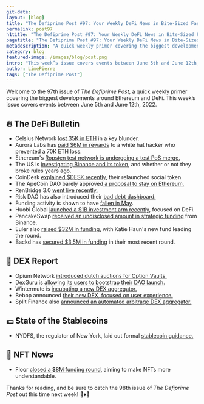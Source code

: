 ```yaml
---
git-date:
layout: [blog]
title: "The Defiprime Post #97: Your Weekly DeFi News in Bite-Sized Fashion"
permalink: post97
h1title: "The Defiprime Post #97: Your Weekly DeFi News in Bite-Sized Fashion"
pagetitle: "The Defiprime Post #97: Your Weekly DeFi News in Bite-Sized Fashion"
metadescription: "A quick weekly primer covering the biggest developments around Ethereum and DeFi. This week’s issue covers events between June 5th and June 12th, 2022"
category: blog
featured-image: /images/blog/post.png
intro: "This week’s issue covers events between June 5th and June 12th, 2022"
author: LimePierre
tags: ["The Defiprime Post"]
---
```


Welcome to the 97th issue of _The Defiprime Post_, a quick weekly primer covering the biggest developments around Ethereum and DeFi. This week’s issue covers events between June 5th and June 12th, 2022.


## 🔥 The DeFi Bulletin

* Celsius Network [lost 35K in ETH](https://dirtybubblemedia.substack.com/p/celsius-network-lost-at-least-35000?s=r) in a key blunder.
* Aurora Labs has [paid $6M in rewards](https://www.theblockcrypto.com/post/150500/aurora-labs-pays-6-million-reward-to-hacker-that-saved-70000-eth-from-getting-stolen?utm_source=cryptopanic&utm_medium=rss) to a white hat hacker who prevented a 70K ETH loss.
* Ethereum's [Ropsten test network is undergoing a test PoS merge.](https://www.theblockcrypto.com/post/150864/ethereums-ropsten-proof-of-stake-test-merge-goes-live)
* The US is [investigating Binance and its token](https://www.bloomberg.com/news/articles/2022-06-06/us-probes-binance-over-token-that-is-now-world-s-fifth-largest), and whether or not they broke rules years ago.
* CoinDesk [explained $DESK recently,](https://www.coindesk.com/business/2022/06/07/why-desk-the-big-idea-behind-coindesks-relaunched-social-token/) their relaunched social token.
* The ApeCoin DAO barely approved[ a proposal to stay on Ethereum.](https://decrypt.co/102398/divided-apecoin-community-narrowly-approves-proposal-ethereum)
* RenBridge 3.0 [went live recently.](https://medium.com/renproject/introducing-renbridge-3-0-2b5f49aaf722)
* Risk DAO has also introduced their [bad debt dashboard.](https://medium.com/risk-dao/introducing-the-bad-debt-dashboard-c855cc1f2163)
* Funding activity is shown to have [fallen in May](https://www.theblockcrypto.com/linked/149955/defi-venture-funding-deal-activity-fell-in-may-data-shows).
* Huobi Global [launched a $1B investment arm recently](https://cointelegraph.com/news/huobi-global-launches-1b-investment-arm-focused-on-defi-and-web3), focused on DeFi.
* PancakeSwap [received an undisclosed amount in strategic funding](https://www.binance.com/en/blog/ecosystem/binance-labs-makes-strategic-investment-in-pancakeswap-421499824684903961?ref=AZTKZ9XS&utm_source=BinanceTwitter&utm_medium=GlobalSocial&utm_campaign=GlobalSocial) from Binance.
* Euler also [raised $32M in funding](https://www.coindesk.com/business/2022/06/07/katie-hauns-new-fund-leads-32m-round-in-lending-protocol-euler/), with Katie Haun's new fund leading the round.
* Backd has [secured $3.5M in funding](https://blog.backd.fund/backd-raises-3-5-million-e4f03b92a2da) in their most recent round.


## 💱 DEX Report

* Opium Network [introduced dutch auctions for Option Vaults.](https://medium.com/opium-network/introducing-dutch-auctions-for-defi-option-vaults-7ee4b80ff84a)
* DexGuru is [allowing its users to bootstrap their DAO launch.](https://decrypt.co/101884/dexguru-hands-power-to-its-users-with-bootstrap-dao-launch)
* Wintermute is [incubating a new DEX aggregator.](https://www.theblockcrypto.com/post/150978/crypto-trading-firm-wintermute-has-been-incubating-a-new-decentralized-exchange-aggregator)
* Bebop announced [their new DEX, focused on user experience.](https://medium.com/bebop-dex/introducing-bebop-a-decentralized-trading-platform-on-a-mission-to-reinvent-user-experience-and-2b876b7540b2)
* Split Finance also [announced an automated arbitrage DEX aggregator.](https://medium.com/@split.finance/introducing-split-finance-automated-arbitrage-dex-aggregator-with-innovative-trading-toolsnd-c807dbaade1f)


## 💵 State of the Stablecoins

* NYDFS, the regulator of New York, laid out formal [stablecoin guidance.](https://www.coindesk.com/policy/2022/06/08/new-yorks-crypto-regulator-publishes-formal-stablecoin-guidance/)


## 💎 NFT News

* Floor [closed a $8M funding round](https://mirror.xyz/0xcDe6A0388965E3A9F9ec43b25Ad6A8FC57839a35/wVZzMpH_Wm5bsShavKy65Xd_k6Sgaq0qG7eiLLIArVI), aiming to make NFTs more understandable.

Thanks for reading, and be sure to catch the 98th issue of _The Defiprime Post_ out this time next week! 👋♦️👋